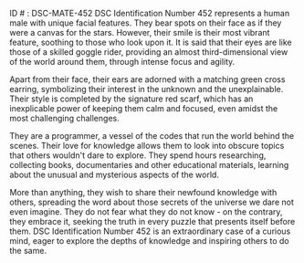 ID # : DSC-MATE-452
DSC Identification Number 452 represents a human male with unique facial features. They bear spots on their face as if they were a canvas for the stars. However, their smile is their most vibrant feature, soothing to those who look upon it. It is said that their eyes are like those of a skilled goggle rider, providing an almost third-dimensional view of the world around them, through intense focus and agility. 

Apart from their face, their ears are adorned with a matching green cross earring, symbolizing their interest in the unknown and the unexplainable. Their style is completed by the signature red scarf, which has an inexplicable power of keeping them calm and focused, even amidst the most challenging challenges.

They are a programmer, a vessel of the codes that run the world behind the scenes. Their love for knowledge allows them to look into obscure topics that others wouldn't dare to explore. They spend hours researching, collecting books, documentaries and other educational materials, learning about the unusual and mysterious aspects of the world.

More than anything, they wish to share their newfound knowledge with others, spreading the word about those secrets of the universe we dare not even imagine. They do not fear what they do not know - on the contrary, they embrace it, seeking the truth in every puzzle that presents itself before them. DSC Identification Number 452 is an extraordinary case of a curious mind, eager to explore the depths of knowledge and inspiring others to do the same.